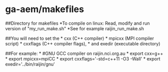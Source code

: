 ga-aem/makefiles
================

##Directory for makefiles
	*To compile on linux: Read, modify and run version of "my_run_make.sh"
	*See for example raijin_run_make.sh

##You will need to set the
	* cxx (C++ compiler)
	* mpicxx (MPI compiler script)
	* cxxflags (C++ compiler flags),
	* and exedir (executable directory)

##For example:
	* #GNU GCC compiler on raijin.nci.org.au
	* export cxx=g++
	* export mpicxx=mpiCC
	* export cxxflags='-std=c++11 -O3 -Wall'
	* export exedir='../bin/raijin/gnu'


